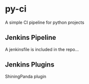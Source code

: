 # py-ci
A simple CI pipeline for python projects

## Jenkins Pipeline
A jenkinsfile is included in the repo...

## Jenkins Plugins
ShiningPanda plugin
